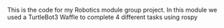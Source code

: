 This is the code for my Robotics module group project. In this module we used a TurtleBot3 Waffle to complete 4 different tasks using rospy
